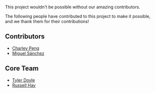 This project wouldn't be possible without our amazing contributors.

The following people have contributed to this project to make it possible, and we thank them for their contributions!

## Contributors

* [Charley Peng](https://github.com/chid)
* [Miguel Sánchez](https://github.com/MiguelSR)

## Core Team

* [Tyler Doyle](https://github.com/t8y8)
* [Russell Hay](https://github.com/RussTheAerialist)

